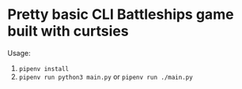 # Pretty basic CLI Battleships game built with curtsies

Usage:
1. `pipenv install`
2. `pipenv run python3 main.py` or `pipenv run ./main.py`
